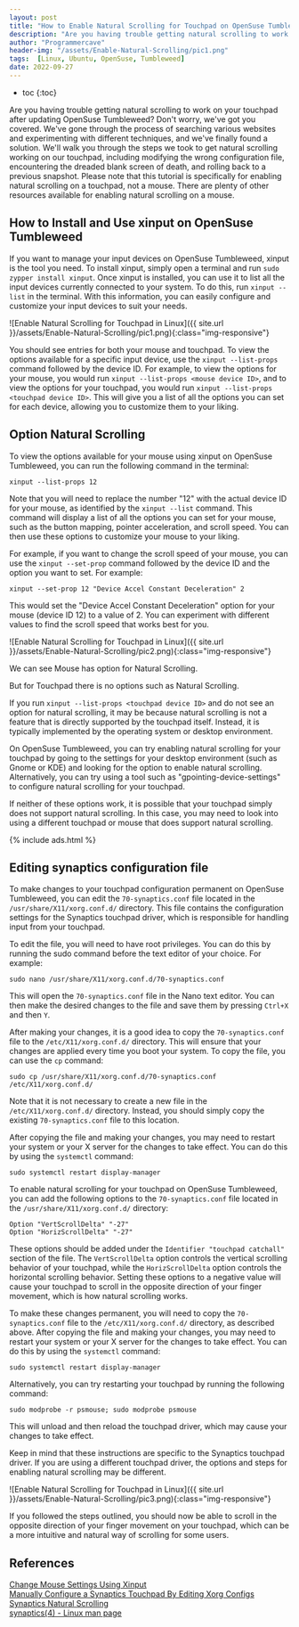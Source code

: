 ```yaml
---
layout: post
title: "How to Enable Natural Scrolling for Touchpad on OpenSuse Tumbleweed"
description: "Are you having trouble getting natural scrolling to work on your touchpad after updating OpenSuse Tumbleweed? Don't worry, we've got you covered. We've gone through the process of searching various websites and experimenting with different techniques, and we've finally found a solution. We'll walk you through the steps we took to get natural scrolling working on our touchpad, including modifying the wrong configuration file, encountering the dreaded blank screen of death, and rolling back to a previous snapshot. Please note that this tutorial is specifically for enabling natural scrolling on a touchpad, not a mouse. There are plenty of other resources available for enabling natural scrolling on a mouse."
author: "Programmercave"
header-img: "/assets/Enable-Natural-Scrolling/pic1.png"
tags:  [Linux, Ubuntu, OpenSuse, Tumbleweed]
date: 2022-09-27
---
```

* toc
{:toc}

Are you having trouble getting natural scrolling to work on your touchpad after updating OpenSuse Tumbleweed? Don't worry, we've got you covered. We've gone through the process of searching various websites and experimenting with different techniques, and we've finally found a solution. We'll walk you through the steps we took to get natural scrolling working on our touchpad, including modifying the wrong configuration file, encountering the dreaded blank screen of death, and rolling back to a previous snapshot. Please note that this tutorial is specifically for enabling natural scrolling on a touchpad, not a mouse. There are plenty of other resources available for enabling natural scrolling on a mouse.

<h2>How to Install and Use xinput on OpenSuse Tumbleweed </h2>

If you want to manage your input devices on OpenSuse Tumbleweed, xinput is the tool you need. To install xinput, simply open a terminal and run `sudo zypper install xinput`. Once xinput is installed, you can use it to list all the input devices currently connected to your system. To do this, run `xinput --list` in the terminal. With this information, you can easily configure and customize your input devices to suit your needs.

![Enable Natural Scrolling for Touchpad in Linux]({{ site.url }}/assets/Enable-Natural-Scrolling/pic1.png){:class="img-responsive"}

You should see entries for both your mouse and touchpad. To view the options available for a specific input device, use the `xinput --list-props` command followed by the device ID. For example, to view the options for your mouse, you would run `xinput --list-props <mouse device ID>`, and to view the options for your touchpad, you would run `xinput --list-props <touchpad device ID>`. This will give you a list of all the options you can set for each device, allowing you to customize them to your liking.

<h2>Option Natural Scrolling </h2>

To view the options available for your mouse using xinput on OpenSuse Tumbleweed, you can run the following command in the terminal:

`xinput --list-props 12`

Note that you will need to replace the number "12" with the actual device ID for your mouse, as identified by the `xinput --list` command. This command will display a list of all the options you can set for your mouse, such as the button mapping, pointer acceleration, and scroll speed. You can then use these options to customize your mouse to your liking.

For example, if you want to change the scroll speed of your mouse, you can use the `xinput --set-prop` command followed by the device ID and the option you want to set. For example:

`xinput --set-prop 12 "Device Accel Constant Deceleration" 2`

This would set the "Device Accel Constant Deceleration" option for your mouse (device ID 12) to a value of 2. You can experiment with different values to find the scroll speed that works best for you.

![Enable Natural Scrolling for Touchpad in Linux]({{ site.url }}/assets/Enable-Natural-Scrolling/pic2.png){:class="img-responsive"}

We can see Mouse has option for Natural Scrolling.

But for Touchpad there is no options such as Natural Scrolling.

If you run `xinput --list-props <touchpad device ID>` and do not see an option for natural scrolling, it may be because natural scrolling is not a feature that is directly supported by the touchpad itself. Instead, it is typically implemented by the operating system or desktop environment.

On OpenSuse Tumbleweed, you can try enabling natural scrolling for your touchpad by going to the settings for your desktop environment (such as Gnome or KDE) and looking for the option to enable natural scrolling. Alternatively, you can try using a tool such as "gpointing-device-settings" to configure natural scrolling for your touchpad.

If neither of these options work, it is possible that your touchpad simply does not support natural scrolling. In this case, you may need to look into using a different touchpad or mouse that does support natural scrolling.

{% include ads.html %}<br/>

<h2>Editing synaptics configuration file </h2>

To make changes to your touchpad configuration permanent on OpenSuse Tumbleweed, you can edit the `70-synaptics.conf` file located in the `/usr/share/X11/xorg.conf.d/` directory. This file contains the configuration settings for the Synaptics touchpad driver, which is responsible for handling input from your touchpad.

To edit the file, you will need to have root privileges. You can do this by running the sudo command before the text editor of your choice. For example:

`sudo nano /usr/share/X11/xorg.conf.d/70-synaptics.conf`

This will open the `70-synaptics.conf` file in the Nano text editor. You can then make the desired changes to the file and save them by pressing `Ctrl+X` and then `Y`.

After making your changes, it is a good idea to copy the `70-synaptics.conf` file to the `/etc/X11/xorg.conf.d/` directory. This will ensure that your changes are applied every time you boot your system. To copy the file, you can use the `cp` command:

`sudo cp /usr/share/X11/xorg.conf.d/70-synaptics.conf /etc/X11/xorg.conf.d/`

Note that it is not necessary to create a new file in the `/etc/X11/xorg.conf.d/` directory. Instead, you should simply copy the existing `70-synaptics.conf` file to this location.

After copying the file and making your changes, you may need to restart your system or your X server for the changes to take effect. You can do this by using the `systemctl` command:

`sudo systemctl restart display-manager`

To enable natural scrolling for your touchpad on OpenSuse Tumbleweed, you can add the following options to the `70-synaptics.conf` file located in the `/usr/share/X11/xorg.conf.d/` directory:

```
Option "VertScrollDelta" "-27"
Option "HorizScrollDelta" "-27"
```

These options should be added under the `Identifier "touchpad catchall"` section of the file. The `VertScrollDelta` option controls the vertical scrolling behavior of your touchpad, while the `HorizScrollDelta` option controls the horizontal scrolling behavior. Setting these options to a negative value will cause your touchpad to scroll in the opposite direction of your finger movement, which is how natural scrolling works.

To make these changes permanent, you will need to copy the `70-synaptics.conf` file to the `/etc/X11/xorg.conf.d/` directory, as described above. After copying the file and making your changes, you may need to restart your system or your X server for the changes to take effect. You can do this by using the `systemctl` command:

`sudo systemctl restart display-manager`

Alternatively, you can try restarting your touchpad by running the following command:

`sudo modprobe -r psmouse; sudo modprobe psmouse`

This will unload and then reload the touchpad driver, which may cause your changes to take effect.

Keep in mind that these instructions are specific to the Synaptics touchpad driver. If you are using a different touchpad driver, the options and steps for enabling natural scrolling may be different.

![Enable Natural Scrolling for Touchpad in Linux]({{ site.url }}/assets/Enable-Natural-Scrolling/pic3.png){:class="img-responsive"}

 If you followed the steps outlined, you should now be able to scroll in the opposite direction of your finger movement on your touchpad, which can be a more intuitive and natural way of scrolling for some users.

<h2>References </h2>

[Change Mouse Settings Using Xinput](https://linuxhint.com/change_mouse_touchpad_settings_xinput_linux/) <br>
[Manually Configure a Synaptics Touchpad By Editing Xorg Configs](https://www.linkedin.com/pulse/manually-configure-synaptics-touchpad-editing-xorg-configs-basel-korj/) <br>
[Synaptics Natural Scrolling](https://bbs.archlinux.org/viewtopic.php?id=266547) <br>
[synaptics(4) - Linux man page](https://linux.die.net/man/4/synaptics) <br>
